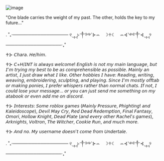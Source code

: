 ![image](https://github.com/user-attachments/assets/e0f8bd0b-b64d-4ad8-a93d-1021718bf288)


"One blade carries the weight of my past. The other, holds the key to my future..."

.               ˚₊‧────────────────── ୧‿̩͙‿̩͙⊱༒︎༻⊱ꕀ⠀ ☽♱☾⠀ ꕀ⊰༺༒︎⊰‿̩͙‿̩͙୨ ──────────────────‧₊˚

 ♰⊱ 𝘊𝘩𝘢𝘳𝘢.  𝘏𝘦/𝘩𝘪𝘮.
 
 ♰⊱ 𝘊+𝘏/𝘐𝘕𝘛 𝘪𝘴 𝘢𝘭𝘸𝘢𝘺𝘴 𝘸𝘦𝘭𝘤𝘰𝘮𝘦! 𝘌𝘯𝘨𝘭𝘪𝘴𝘩 𝘪𝘴 𝘯𝘰𝘵 𝘮𝘺 𝘮𝘢𝘪𝘯 𝘭𝘢𝘯𝘨𝘶𝘢𝘨𝘦, 𝘣𝘶𝘵 𝘐'𝘮 𝘵𝘳𝘺𝘪𝘯𝘨 𝘮𝘺 𝘣𝘦𝘴𝘵 𝘵𝘰 𝘣𝘦 𝘢𝘴 𝘤𝘰𝘮𝘱𝘳𝘦𝘩𝘦𝘯𝘴𝘪𝘣𝘭𝘦 𝘢𝘴 𝘱𝘰𝘴𝘴𝘪𝘣𝘭𝘦.
      𝘔𝘢𝘪𝘯𝘭𝘺 𝘢𝘯 𝘢𝘳𝘵𝘪𝘴𝘵, 𝘐 𝘫𝘶𝘴𝘵 𝘥𝘳𝘢𝘸 𝘸𝘩𝘢𝘵 𝘐 𝘭𝘪𝘬𝘦. 𝘖𝘵𝘩𝘦𝘳 𝘩𝘰𝘣𝘣𝘪𝘦𝘴 𝘐 𝘩𝘢𝘷𝘦: 𝘙𝘦𝘢𝘥𝘪𝘯𝘨, 𝘸𝘳𝘪𝘵𝘪𝘯𝘨, 𝘸𝘦𝘢𝘷𝘪𝘯𝘨, 𝘦𝘮𝘣𝘳𝘰𝘪𝘥𝘦𝘳𝘪𝘯𝘨, 𝘴𝘤𝘶𝘭𝘱𝘵𝘪𝘯𝘨, 𝘢𝘯𝘥 𝘱𝘭𝘢𝘺𝘪𝘯𝘨.
      𝘚𝘪𝘯𝘤𝘦 𝘐'𝘮 𝘮𝘰𝘴𝘵𝘭𝘺 𝘰𝘧𝘧𝘵𝘢𝘣 𝘰𝘳 𝘮𝘢𝘬𝘪𝘯𝘨 𝘱𝘰𝘯𝘪𝘦𝘴, 𝘐 𝘱𝘳𝘦𝘧𝘦𝘳 𝘸𝘩𝘪𝘴𝘱𝘦𝘳𝘴 𝘳𝘢𝘵𝘩𝘦𝘳 𝘵𝘩𝘢𝘯 𝘯𝘰𝘳𝘮𝘢𝘭 𝘤𝘩𝘢𝘵𝘴. 𝘐𝘧 𝘯𝘰𝘵, 𝘐 𝘤𝘰𝘶𝘭𝘥 𝘭𝘰𝘴𝘦 𝘺𝘰𝘶𝘳 𝘮𝘦𝘴𝘴𝘢𝘨𝘦... 𝘰𝘳 𝘺𝘰𝘶 𝘤𝘢𝘯 𝘫𝘶𝘴𝘵 𝘴𝘦𝘯𝘥 𝘮𝘦 𝘴𝘰𝘮𝘦𝘵𝘩𝘪𝘯𝘨 𝘰𝘯 𝘮𝘺 𝘢𝘵𝘢𝘣𝘰𝘰𝘬 𝘰𝘳 𝘦𝘷𝘦𝘯 𝘢𝘥𝘥 𝘮𝘦 𝘰𝘯 
      𝘥𝘪𝘴𝘤𝘰𝘳𝘥.
     
 ♰⊱ 𝘐𝘯𝘵𝘦𝘳𝘦𝘴𝘵𝘴: 𝘚𝘰𝘮𝘦 𝘳𝘰𝘣𝘭𝘰𝘹 𝘨𝘢𝘮𝘦𝘴 (𝘔𝘢𝘪𝘯𝘭𝘺 𝘗𝘳𝘦𝘴𝘴𝘶𝘳𝘦, 𝘗𝘩𝘪𝘨𝘩𝘵𝘪𝘯𝘨! 𝘢𝘯𝘥 𝘒𝘢𝘭𝘦𝘪𝘥𝘰𝘴𝘤𝘰𝘱𝘦), 𝘋𝘦𝘷𝘪𝘭 𝘔𝘢𝘺 𝘊𝘳𝘺, 𝘙𝘦𝘥 𝘋𝘦𝘢𝘥 𝘙𝘦𝘥𝘦𝘮𝘱𝘵𝘪𝘰𝘯, 𝘍𝘪𝘯𝘢𝘭 𝘍𝘢𝘯𝘵𝘢𝘴𝘺, 𝘖𝘮𝘰𝘳𝘪, 𝘏𝘰𝘭𝘭𝘰𝘸 𝘒𝘯𝘪𝘨𝘩𝘵, 𝘋𝘦𝘢𝘥 𝘗𝘭𝘢𝘵𝘦 (𝘢𝘯𝘥 𝘦𝘷𝘦𝘳𝘺 𝘰𝘵𝘩𝘦𝘳 𝘙𝘢𝘤𝘩𝘦𝘭'𝘴 𝘨𝘢𝘮𝘦𝘴), 
     𝘈𝘳𝘬𝘯𝘪𝘨𝘩𝘵𝘴, 𝘝𝘰𝘭𝘵𝘳𝘰𝘯, 𝘛𝘩𝘦 𝘞𝘪𝘵𝘤𝘩𝘦𝘳, 𝘊𝘰𝘰𝘬𝘪𝘦 𝘙𝘶𝘯, 𝘢𝘯𝘥 𝘮𝘶𝘤𝘩 𝘮𝘰𝘳𝘦.
     
 ♰⊱ 𝘈𝘯𝘥 𝘯𝘰. 𝘔𝘺 𝘶𝘴𝘦𝘳𝘯𝘢𝘮𝘦 𝘥𝘰𝘦𝘴𝘯'𝘵 𝘤𝘰𝘮𝘦 𝘧𝘳𝘰𝘮 𝘜𝘯𝘥𝘦𝘳𝘵𝘢𝘭𝘦.
 
 .               ˚₊‧────────────────── ୧‿̩͙‿̩͙⊱༒︎༻⊱ꕀ⠀ ☽♱☾⠀ ꕀ⊰༺༒︎⊰‿̩͙‿̩͙୨ ──────────────────‧₊˚
